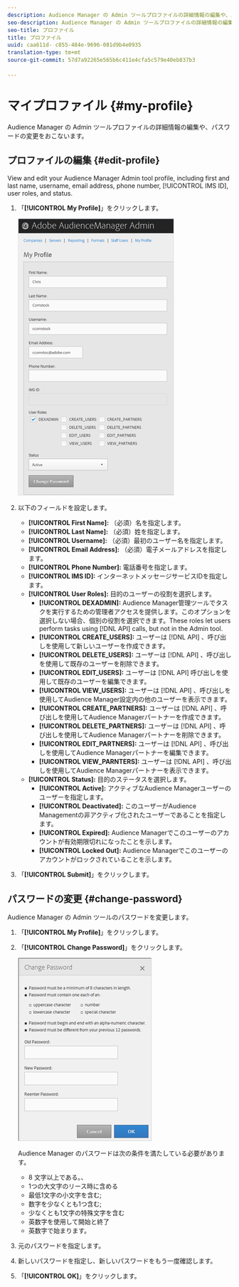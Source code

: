 ```yaml
---
description: Audience Manager の Admin ツールプロファイルの詳細情報の編集や、パスワードの変更をおこないます。
seo-description: Audience Manager の Admin ツールプロファイルの詳細情報の編集や、パスワードの変更をおこないます。
seo-title: プロファイル
title: プロファイル
uuid: caa611d- c855-484e-9696-081d9b4e0935
translation-type: tm+mt
source-git-commit: 57d7a92265e565b6c411e4cfa5c579e40eb837b3

---
```



# マイプロファイル {#my-profile}

Audience Manager の Admin ツールプロファイルの詳細情報の編集や、パスワードの変更をおこないます。

<!-- c_my_profile.xml -->

## プロファイルの編集 {#edit-profile}

View and edit your Audience Manager Admin tool profile, including first and last name, username, email address, phone number, [!UICONTROL IMS ID], user roles, and status.

<!-- t_edit_profile.xml -->

1. 「**[!UICONTROL My Profile]**」をクリックします。

   ![手順の結果](assets/profile.png)

2. 以下のフィールドを設定します。
   * **[!UICONTROL First Name]:** （必須）名を指定します。
   * **[!UICONTROL Last Name]:** （必須）姓を指定します。
   * **[!UICONTROL Username]:** （必須）最初のユーザー名を指定します。
   * **[!UICONTROL Email Address]:** （必須）電子メールアドレスを指定します。
   * **[!UICONTROL Phone Number]:** 電話番号を指定します。
   * **[!UICONTROL IMS ID]:** インターネットメッセージサービスIDを指定します。
   * **[!UICONTROL User Roles]:** 目的のユーザーの役割を選択します。
      * **[!UICONTROL DEXADMIN]:** Audience Manager管理ツールでタスクを実行するための管理者アクセスを提供します。このオプションを選択しない場合、個別の役割を選択できます。These roles let users perform tasks using [!DNL API] calls, but not in the Admin tool.
      * **[!UICONTROL CREATE_USERS]:** ユーザーは [!DNL API] 、呼び出しを使用して新しいユーザーを作成できます。
      * **[!UICONTROL DELETE_USERS]:** ユーザーは [!DNL API] 、呼び出しを使用して既存のユーザーを削除できます。
      * **[!UICONTROL EDIT_USERS]:** ユーザーは [!DNL API] 呼び出しを使用して既存のユーザーを編集できます。
      * **[!UICONTROL VIEW_USERS]:** ユーザーは [!DNL API] 、呼び出しを使用してAudience Manager設定内の他のユーザーを表示できます。
      * **[!UICONTROL CREATE_PARTNERS]:** ユーザーは [!DNL API] 、呼び出しを使用してAudience Managerパートナーを作成できます。
      * **[!UICONTROL DELETE_PARTNERS]:** ユーザーは [!DNL API] 、呼び出しを使用してAudience Managerパートナーを削除できます。
      * **[!UICONTROL EDIT_PARTNERS]:** ユーザーは [!DNL API] 、呼び出しを使用してAudience Managerパートナーを編集できます。
      * **[!UICONTROL VIEW_PARNTERS]:** ユーザーは [!DNL API] 、呼び出しを使用してAudience Managerパートナーを表示できます。
   * **[!UICONTROL Status]:** 目的のステータスを選択します。
      * **[!UICONTROL Active]:** アクティブなAudience Managerユーザーのユーザーを指定します。
      * **[!UICONTROL Deactivated]:** このユーザーがAudience Managementの非アクティブ化されたユーザーであることを指定します。
      * **[!UICONTROL Expired]:** Audience Managerでこのユーザーのアカウントが有効期限切れになったことを示します。
      * **[!UICONTROL Locked Out]:** Audience Managerでこのユーザーのアカウントがロックされていることを示します。
3. 「**[!UICONTROL Submit]**」をクリックします。

## パスワードの変更 {#change-password}

Audience Manager の Admin ツールのパスワードを変更します。

<!-- t_change_password.xml -->

1. 「**[!UICONTROL My Profile]**」をクリックします。
1. 「**[!UICONTROL Change Password]**」をクリックします。

   ![](assets/change_password.png)

   Audience Manager のパスワードは次の条件を満たしている必要があります。

   * 8 文字以上である。、
   * 1つの大文字のリース時に含める
   * 最低1文字の小文字を含む;
   * 数字を少なくとも1つ含む;
   * 少なくとも1文字の特殊文字を含む
   * 英数字を使用して開始と終了
   * 英数字で始まります。

1. 元のパスワードを指定します。
1. 新しいパスワードを指定し、新しいパスワードをもう一度確認します。
1. 「**[!UICONTROL OK]**」をクリックします。